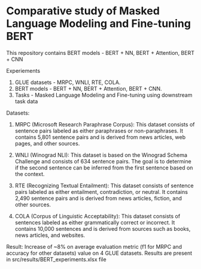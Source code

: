 <h1> Comparative study of Masked Language Modeling and Fine-tuning BERT  </h1>

This repository contains BERT models - BERT + NN, BERT + Attention, BERT + CNN

Experiements 
1. GLUE datasets - MRPC, WNLI, RTE, COLA.
2. BERT models - BERT + NN, BERT + Attention, BERT + CNN.
3. Tasks - Masked Language Modeling and Fine-tuning using downstream task data
 
Datasets:
1. MRPC (Microsoft Research Paraphrase Corpus): This dataset consists of sentence pairs labeled as either paraphrases or non-paraphrases. It contains 5,801 sentence pairs and is derived from news articles, web pages, and other sources.

2. WNLI (Winograd NLI): This dataset is based on the Winograd Schema Challenge and consists of 634 sentence pairs. The goal is to determine if the second sentence can be inferred from the first sentence based on the context.

3. RTE (Recognizing Textual Entailment): This dataset consists of sentence pairs labeled as either entailment, contradiction, or neutral. It contains 2,490 sentence pairs and is derived from news articles, fiction, and other sources.

4. COLA (Corpus of Linguistic Acceptability): This dataset consists of sentences labeled as either grammatically correct or incorrect. It contains 10,000 sentences and is derived from sources such as books, news articles, and websites.

Result:
Increase of ~8% on average evaluation metric (f1 for MRPC and accuracy for other datasets) value on 4 GLUE datasets. 
Results are present in src/results/BERT_experiments.xlsx file
